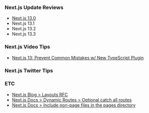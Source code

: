 ### Next.js Update Reviews

- [Next.js 13.0](v13.0/README.md)
- Next.js 13.1
- Next.js 13.2
- Next.js 13.3

### Next.js Video Tips

- [Next.js 13: Prevent Common Mistakes w/ New TypeScript Plugin
  ](https://www.youtube.com/watch?v=pqMqn9fKEf8)

### Next.js Twitter Tips

### ETC

- [Next.js Blog > Layouts RFC](https://nextjs.org/blog/layouts-rfc)
- [Next.js Docs > Dynamic Routes > Optional catch all routes](https://nextjs.org/docs/routing/dynamic-routes#optional-catch-all-routes)
- [Next.js Docs > Include non-page files in the pages directory](https://nextjs.org/docs/api-reference/next.config.js/custom-page-extensions#including-non-page-files-in-the-pages-directory)
